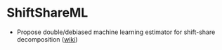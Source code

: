 # ShiftShareML

- Propose double/debiased machine learning estimator for shift-share decomposition ([wiki](https://en.wikipedia.org/wiki/Shift-share_analysis))